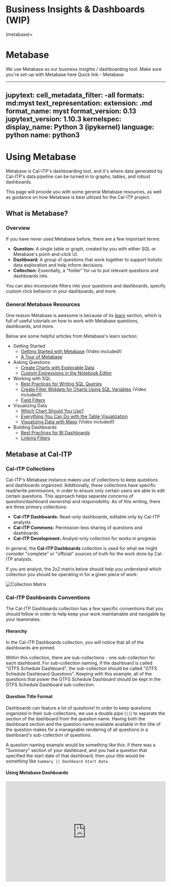 # Business Insights & Dashboards (WIP)
(metabase)=
# Metabase
We use Metabase as our business insights / dashboarding tool.
Make sure you're set-up with Metabase here
Quick link - Metabase

---
jupytext:
  cell_metadata_filter: -all
  formats: md:myst
  text_representation:
    extension: .md
    format_name: myst
    format_version: 0.13
    jupytext_version: 1.10.3
kernelspec:
  display_name: Python 3 (ipykernel)
  language: python
  name: python3
---

# Using Metabase

Metabase is Cal-ITP's dashboarding tool, and it's where data generated by Cal-ITP's data
pipeline can be turned in to graphs, tables, and robust dashboards.

This page will provide you with some general Metabase resources, as well as guidance on how
Metabase is best utilized for the Cal-ITP project.

## What is Metabase?

### Overview

If you have never used Metabase before, there are a few important terms:

* **Question:** A single table or graph, created by you with either SQL or Metabase's point-and-click UI.
* **Dashboard:** A group of questions that work together to support holistic data exploration and help inform decisions.
* **Collection:** Essentially, a "folder" for us to put relevant questions and dashboards into.

You can also incorporate filters into your questions and dashboards, specify custom
click behavior in your dashboards, and more.

### General Metabase Resources

One reason Metabase is awesome is because of its [learn](https://www.metabase.com/learn/) section,
which is full of useful tutorials on how to work with Metabase questions, dashboards, and more.

Below are some helpful articles from Metabase's learn section:

* Getting Started
    * [Getting Started with Metabase](https://www.metabase.com/learn/getting-started/getting-started.html) (Video included!)
    * [A Tour of Metabase](https://www.metabase.com/learn/getting-started/tour-of-metabase.html)
* Asking Questions
    * [Create Charts with Explorable Data](https://www.metabase.com/learn/questions/drill-through.html)
    * [Custom Expressions in the Notebook Editor](https://www.metabase.com/learn/questions/custom-expressions.html)
* Working with SQL
    * [Best Practices for Writing SQL Queries](https://www.metabase.com/learn/sql-questions/sql-best-practices.html)
    * [Create Filter Widgets for Charts Using SQL Variables](https://www.metabase.com/learn/sql-questions/sql-variables.html) (Video included!)
    * [Field Filters](https://www.metabase.com/learn/sql-questions/field-filters.html)
* Visualizing Data
    * [Which Chart Should You Use?](https://www.metabase.com/learn/visualization/chart-guide.html)
    * [Everything You Can Do with the Table Visualization](https://www.metabase.com/learn/visualization/table.html)
    * [Visualizing Data with Maps](https://www.metabase.com/learn/visualization/maps.html) (Video included!)
* Building Dashboards
    * [Best Practices for BI Dashboards](https://www.metabase.com/learn/dashboards/bi-dashboard-best-practices.html)
    * [Linking Filters](https://www.metabase.com/learn/dashboards/linking-filters.html)

## Metabase at Cal-ITP

### Cal-ITP Collections

Cal-ITP's Metabase instance makes use of collections to keep questions and dashboards
organized. Additionally, these collections have specific read/write permissions, in order
to ensure only certain users are able to edit certain questions. This approach helps separate
concerns of question/dashboard ownership and responsibility. As of this writing, there are
three primary collections:

* **Cal-ITP Dashboards:** Read-only dashboards, editable only by Cal-ITP analysts
* **Cal-ITP Commons:** Permission-less sharing of questions and dashboards
* **Cal-ITP Development:** Analyst-only collection for works in progress

In general, the **Cal-ITP Dashboards** collection is used for what we might consider
"complete" or "official" sources of truth for the work done by Cal-ITP analysts.

If you are analyst, the 2x2 matrix below should help you understand which
collection you should be operating in for a given piece of work:

![Collection Matrix](https://raw.githubusercontent.com/cal-itp/data-infra/main/docs/warehouse/assets/which_collection_to_use.png)

### Cal-ITP Dashboards Conventions

The Cal-ITP Dashboards collection has a few specific conventions that you
should follow in order to help keep your work maintainable and navigable
by your teammates.

#### Hierarchy

In the Cal-ITP Dashboards collection, you will notice that all of the dashboards
are pinned.

Within this collection, there are sub-collections - one sub-collection for each
dashboard. For sub-collection naming, if the dashboard is called "GTFS Schedule
Dashboard", the sub-collection should be called "GTFS Schedule Dashboard Questions".
Keeping with this example, all of the questions that power the GTFS Schedule Dashboard
should be kept in the GTFS Schedule Dashboard sub-collection.

#### Question Title Format

Dashboards can feature a lot of questions! In order to keep questions organized in
their sub-collections, we use a double pipe (`||`) to separate the section of the
dashboard from the question name. Having both the dashboard section and the question
name available available in the title of the question makes for a manageable rendering
of all questions in a dashboard's sub-collection of questions.

A question naming example would be something like this: if there was a "Summary" section
of your dashboard, and you had a question that specified the start date of that dashboard,
then your title would be something like `Summary || Dashboard Start Date`.

#### Using Metabase Dashboards

<div style="position: relative; padding-bottom: 62.5%; height: 0;"><iframe src="https://www.loom.com/embed/1dc0c085b12b4848a52523ef34397f71" frameborder="0" webkitallowfullscreen mozallowfullscreen allowfullscreen style="position: absolute; top: 0; left: 0; width: 100%; height: 100%;"></iframe></div>
